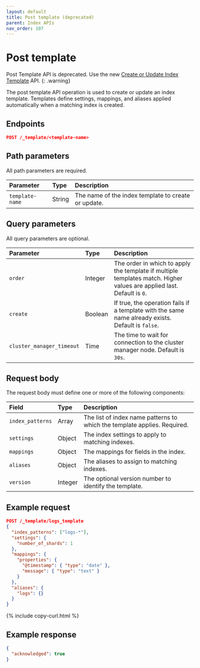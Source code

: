 ```yaml
---
layout: default
title: Post template (deprecated)
parent: Index APIs
nav_order: 107
---
```


# Post template

Post Template API is deprecated. Use the new [Create or Update Index Template]({{site.url}}{{site.baseurl}}/api-reference/index-apis/create-index-template/) API.
{: .warning}

The post template API operation is used to create or update an index template. Templates define settings, mappings, and aliases applied automatically when a matching index is created.

## Endpoints

```json
POST /_template/<template-name>
```

## Path parameters

All path parameters are required.

| Parameter       | Type   | Description                                     |
| :-------------- | :----- | :---------------------------------------------- |
| `template-name` | String | The name of the index template to create or update. |

## Query parameters

All query parameters are optional.

| Parameter        | Type    | Description                                                                                                       |
| :--------------- | :------ | :---------------------------------------------------------------------------------------------------------------- |
| `order`          | Integer | The order in which to apply the template if multiple templates match. Higher values are applied last. Default is `0`. |
| `create`         | Boolean | If true, the operation fails if a template with the same name already exists. Default is `false`.             |
| `cluster_manager_timeout` | Time    | The time to wait for connection to the cluster manager node. Default is `30s`.                                        |

## Request body

The request body must define one or more of the following components:

| Field            | Type   | Description                                                          |
| :--------------- | :----- | :------------------------------------------------------------------- |
| `index_patterns` | Array  | The list of index name patterns to which the template applies. Required. |
| `settings`       | Object | The index settings to apply to matching indexes.                         |
| `mappings`       | Object | The mappings for fields in the index.                                    |
| `aliases`        | Object | The aliases to assign to matching indexes.                               |
| `version`        | Integer          | The optional version number to identify the template.                   |

## Example request

```json
POST /_template/logs_template
{
  "index_patterns": ["logs-*"],
  "settings": {
    "number_of_shards": 1
  },
  "mappings": {
    "properties": {
      "@timestamp": { "type": "date" },
      "message": { "type": "text" }
    }
  },
  "aliases": {
    "logs": {}
  }
}
```

{% include copy-curl.html %}

## Example response

```json
{
  "acknowledged": true
}
```
